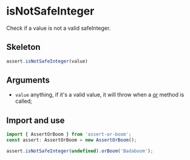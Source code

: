# isNotSafeInteger

Check if a value is not a valid safeInteger.

## Skeleton

```ts
assert.isNotSafeInteger(value)
```

## Arguments

- `value` anything, if it's a valid value, it will throw when a [or](../or.md) method is called;

## Import and use

```ts
import { AssertOrBoom } from 'assert-or-boom';
const assert: AssertOrBoom = new AssertOrBoom();

assert.isNotSafeInteger(undefined).orBoom('Badaboom');
```
